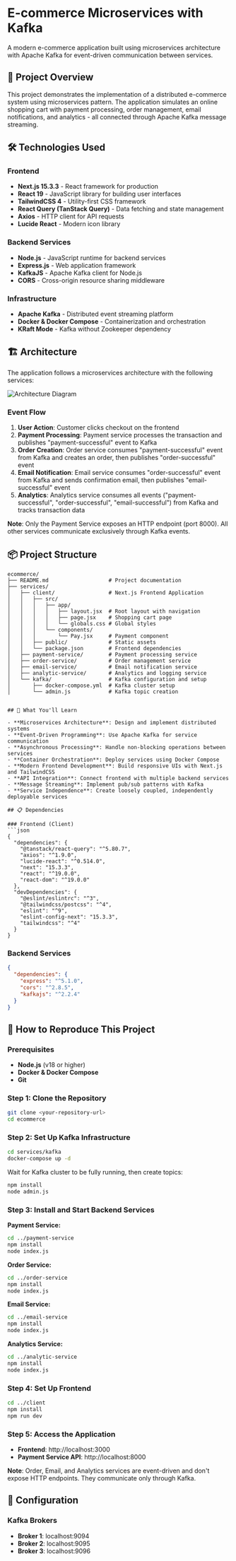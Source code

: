 # E-commerce Microservices with Kafka

A modern e-commerce application built using microservices architecture with Apache Kafka for event-driven communication between services.

## 🚀 Project Overview

This project demonstrates the implementation of a distributed e-commerce system using microservices pattern. The application simulates an online shopping cart with payment processing, order management, email notifications, and analytics - all connected through Apache Kafka message streaming.

## 🛠️ Technologies Used

### Frontend
- **Next.js 15.3.3** - React framework for production
- **React 19** - JavaScript library for building user interfaces
- **TailwindCSS 4** - Utility-first CSS framework
- **React Query (TanStack Query)** - Data fetching and state management
- **Axios** - HTTP client for API requests
- **Lucide React** - Modern icon library

### Backend Services
- **Node.js** - JavaScript runtime for backend services
- **Express.js** - Web application framework
- **KafkaJS** - Apache Kafka client for Node.js
- **CORS** - Cross-origin resource sharing middleware

### Infrastructure
- **Apache Kafka** - Distributed event streaming platform
- **Docker & Docker Compose** - Containerization and orchestration
- **KRaft Mode** - Kafka without Zookeeper dependency

## 🏗️ Architecture

The application follows a microservices architecture with the following services:

![Architecture Diagram](./services/architecture.png)

### Event Flow
1. **User Action**: Customer clicks checkout on the frontend
2. **Payment Processing**: Payment service processes the transaction and publishes "payment-successful" event to Kafka
3. **Order Creation**: Order service consumes "payment-successful" event from Kafka and creates an order, then publishes "order-successful" event
4. **Email Notification**: Email service consumes "order-successful" event from Kafka and sends confirmation email, then publishes "email-successful" event
5. **Analytics**: Analytics service consumes all events ("payment-successful", "order-successful", "email-successful") from Kafka and tracks transaction data

**Note**: Only the Payment Service exposes an HTTP endpoint (port 8000). All other services communicate exclusively through Kafka events.

## 📦 Project Structure

```
ecommerce/
├── README.md                   # Project documentation
├── services/
│   ├── client/                 # Next.js Frontend Application
│   │   ├── src/
│   │   │   ├── app/
│   │   │   │   ├── layout.jsx  # Root layout with navigation
│   │   │   │   ├── page.jsx    # Shopping cart page
│   │   │   │   └── globals.css # Global styles
│   │   │   └── components/
│   │   │       └── Pay.jsx     # Payment component
│   │   ├── public/             # Static assets
│   │   └── package.json        # Frontend dependencies
│   ├── payment-service/        # Payment processing service
│   ├── order-service/          # Order management service
│   ├── email-service/          # Email notification service
│   ├── analytic-service/       # Analytics and logging service
│   └── kafka/                  # Kafka configuration and setup
│       ├── docker-compose.yml  # Kafka cluster setup
│       └── admin.js            # Kafka topic creation
```
```

## 🎯 What You'll Learn

- **Microservices Architecture**: Design and implement distributed systems
- **Event-Driven Programming**: Use Apache Kafka for service communication
- **Asynchronous Processing**: Handle non-blocking operations between services
- **Container Orchestration**: Deploy services using Docker Compose
- **Modern Frontend Development**: Build responsive UIs with Next.js and TailwindCSS
- **API Integration**: Connect frontend with multiple backend services
- **Message Streaming**: Implement pub/sub patterns with Kafka
- **Service Independence**: Create loosely coupled, independently deployable services

## 📋 Dependencies

### Frontend (Client)
```json
{
  "dependencies": {
    "@tanstack/react-query": "^5.80.7",
    "axios": "^1.9.0",
    "lucide-react": "^0.514.0",
    "next": "15.3.3",
    "react": "^19.0.0",
    "react-dom": "^19.0.0"
  },
  "devDependencies": {
    "@eslint/eslintrc": "^3",
    "@tailwindcss/postcss": "^4",
    "eslint": "^9",
    "eslint-config-next": "15.3.3",
    "tailwindcss": "^4"
  }
}
```

### Backend Services
```json
{
  "dependencies": {
    "express": "^5.1.0",
    "cors": "^2.8.5",
    "kafkajs": "^2.2.4"
  }
}
```

## 🚀 How to Reproduce This Project

### Prerequisites
- **Node.js** (v18 or higher)
- **Docker & Docker Compose**
- **Git**

### Step 1: Clone the Repository
```bash
git clone <your-repository-url>
cd ecommerce
```

### Step 2: Set Up Kafka Infrastructure
```bash
cd services/kafka
docker-compose up -d
```

Wait for Kafka cluster to be fully running, then create topics:
```bash
npm install
node admin.js
```

### Step 3: Install and Start Backend Services

**Payment Service:**
```bash
cd ../payment-service
npm install
node index.js
```

**Order Service:**
```bash
cd ../order-service
npm install
node index.js
```

**Email Service:**
```bash
cd ../email-service
npm install
node index.js
```

**Analytics Service:**
```bash
cd ../analytic-service
npm install
node index.js
```

### Step 4: Set Up Frontend
```bash
cd ../client
npm install
npm run dev
```

### Step 5: Access the Application
- **Frontend**: http://localhost:3000
- **Payment Service API**: http://localhost:8000

**Note**: Order, Email, and Analytics services are event-driven and don't expose HTTP endpoints. They communicate only through Kafka.

## 🔧 Configuration

### Kafka Brokers
- **Broker 1**: localhost:9094
- **Broker 2**: localhost:9095
- **Broker 3**: localhost:9096

